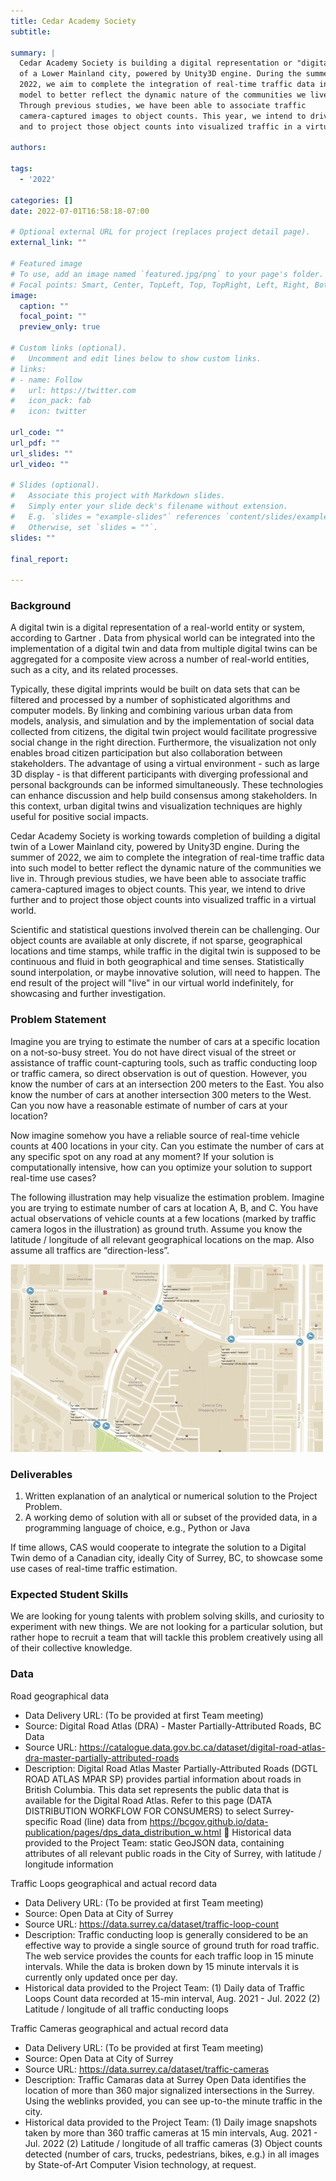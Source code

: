 ```yaml
---
title: Cedar Academy Society
subtitle:

summary: |
  Cedar Academy Society is building a digital representation or "digital twin"
  of a Lower Mainland city, powered by Unity3D engine. During the summer of
  2022, we aim to complete the integration of real-time traffic data into such
  model to better reflect the dynamic nature of the communities we live in.
  Through previous studies, we have been able to associate traffic
  camera-captured images to object counts. This year, we intend to drive further
  and to project those object counts into visualized traffic in a virtual world.

authors:

tags:
  - '2022'

categories: []
date: 2022-07-01T16:58:18-07:00

# Optional external URL for project (replaces project detail page).
external_link: ""

# Featured image
# To use, add an image named `featured.jpg/png` to your page's folder.
# Focal points: Smart, Center, TopLeft, Top, TopRight, Left, Right, BottomLeft, Bottom, BottomRight.
image:
  caption: ""
  focal_point: ""
  preview_only: true

# Custom links (optional).
#   Uncomment and edit lines below to show custom links.
# links:
# - name: Follow
#   url: https://twitter.com
#   icon_pack: fab
#   icon: twitter

url_code: ""
url_pdf: ""
url_slides: ""
url_video: ""

# Slides (optional).
#   Associate this project with Markdown slides.
#   Simply enter your slide deck's filename without extension.
#   E.g. `slides = "example-slides"` references `content/slides/example-slides.md`.
#   Otherwise, set `slides = ""`.
slides: ""

final_report:

---
```

### Background 
A digital twin is a digital representation of a real-world entity or system,
according to Gartner . Data from physical world can be integrated into the
implementation of a digital twin and data from multiple digital twins can be
aggregated for a composite view across a number of real-world entities, such as
a city, and its related processes.

Typically, these digital imprints would be built on data sets that can be
filtered and processed by a number of sophisticated algorithms and computer
models. By linking and combining various urban data from models, analysis, and
simulation and by the implementation of social data collected from citizens,
the digital twin project would facilitate progressive social change in the
right direction. Furthermore, the visualization not only enables broad citizen
participation but also collaboration between stakeholders. The advantage of
using a virtual environment - such as large 3D display - is that different
participants with diverging professional and personal backgrounds can be
informed simultaneously. These technologies can enhance discussion and help
build consensus among stakeholders. In this context, urban digital twins and
visualization techniques are highly useful for positive social impacts. 

Cedar Academy Society is working towards completion of building a digital twin
of a Lower Mainland city, powered by Unity3D engine. During the summer of 2022,
we aim to complete the integration of real-time traffic data into such model to
better reflect the dynamic nature of the communities we live in. Through
previous studies, we have been able to associate traffic camera-captured images
to object counts. This year, we intend to drive further and to project those
object counts into visualized traffic in a virtual world.

Scientific and statistical questions involved therein can be challenging. Our
object counts are available at only discrete, if not sparse, geographical
locations and time stamps, while traffic in the digital twin is supposed to be
continuous and fluid in both geographical and time senses. Statistically sound
interpolation, or maybe innovative solution, will need to happen. The end
result of the project will "live" in our virtual world indefinitely, for
showcasing and further investigation.

### Problem Statement

Imagine you are trying to estimate the number of cars at a specific location on
a not-so-busy street. You do not have direct visual of the street or assistance
of traffic count-capturing tools, such as traffic conducting loop or traffic
camera, so direct observation is out of question. However, you know the number
of cars at an intersection 200 meters to the East. You also know the number of
cars at another intersection 300 meters to the West. Can you now have a
reasonable estimate of number of cars at your location? 

Now imagine somehow you have a reliable source of real-time vehicle counts at
400 locations in your city. Can you estimate the number of cars at any specific
spot on any road at any moment? If your solution is computationally intensive,
how can you optimize your solution to support real-time use cases? 

The following illustration may help visualize the estimation problem. Imagine
you are trying to estimate number of cars at location A, B, and C. You have
actual observations of vehicle counts at a few locations (marked by traffic
camera logos in the illustration) as ground truth. Assume you know the latitude
/ longitude of all relevant geographical locations on the map. Also assume all
traffics are “direction-less”. 

![](featured.png) 


### Deliverables
1. Written explanation of an analytical or numerical solution to the Project
Problem. 
1. A working demo of solution with all or subset of the provided data, in a
programming language of choice, e.g., Python or Java 

If time allows, CAS would cooperate to integrate the solution to a Digital Twin
demo of a Canadian city, ideally City of Surrey, BC, to showcase some use cases
of real-time traffic estimation.

### Expected Student Skills
We are looking for young talents with problem solving skills, and curiosity to
experiment with new things. We are not looking for a particular solution, but
rather hope to recruit a team that will tackle this problem creatively using
all of their collective knowledge. 

### Data

Road geographical data
  * Data Delivery URL: (To be provided at first Team meeting)
  * Source: Digital Road Atlas (DRA) - Master Partially-Attributed Roads, BC Data
  * Source URL: https://catalogue.data.gov.bc.ca/dataset/digital-road-atlas-dra-master-partially-attributed-roads
  * Description: Digital Road Atlas Master Partially-Attributed Roads (DGTL ROAD ATLAS MPAR SP) provides partial information about roads in British Columbia. This data set represents the public data that is available for the Digital Road Atlas. Refer to this page (DATA DISTRIBUTION WORKFLOW FOR CONSUMERS) to select Surrey-specific Road (line) data from https://bcgov.github.io/data-publication/pages/dps_data_distribution_w.html
	Historical data provided to the Project Team: static GeoJSON data, containing attributes of all relevant public roads in the City of Surrey, with latitude / longitude information


Traffic Loops geographical and actual record data
  * Data Delivery URL: (To be provided at first Team meeting)
  * Source: Open Data at City of Surrey
  * Source URL: https://data.surrey.ca/dataset/traffic-loop-count
  * Description: Traffic conducting loop is generally considered to be an
effective way to provide a single source of ground truth for road traffic. The
web service provides the counts for each traffic loop in 15 minute intervals.
While the data is broken down by 15 minute intervals it is currently only
updated once per day. 
  * Historical data provided to the Project Team: (1) Daily data of Traffic
Loops Count data recorded at 15-min interval, Aug. 2021 - Jul. 2022 (2)
Latitude / longitude of all traffic conducting loops 

Traffic Cameras geographical and actual record data
  * Data Delivery URL: (To be provided at first Team meeting)
  * Source: Open Data at City of Surrey
  * Source URL: https://data.surrey.ca/dataset/traffic-cameras
  * Description: Traffic Camaras data at Surrey Open Data identifies the location of more than 360 major signalized intersections in the Surrey. Using the weblinks provided, you can see up-to-the minute traffic in the city.
  * Historical data provided to the Project Team: (1) Daily image snapshots taken by more than 360 traffic cameras at 15 min intervals, Aug. 2021 - Jul. 2022 (2) Latitude / longitude of all traffic cameras (3) Object counts detected (number of cars, trucks, pedestrians, bikes, e.g.) in all images by State-of-Art Computer Vision technology, at request.  
